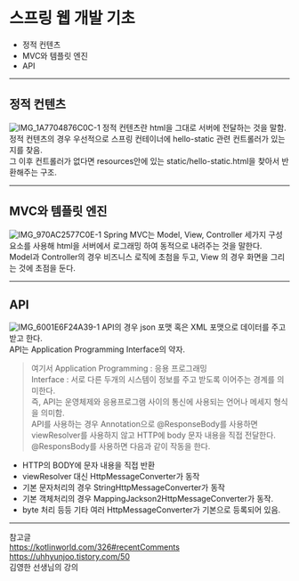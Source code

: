 # 스프링 웹 개발 기초
* 정적 컨텐츠
* MVC와 템플릿 엔진
* API
___
## 정적 컨텐츠
![IMG_1A7704876C0C-1](https://user-images.githubusercontent.com/110332047/183669303-f48dd970-988c-47ee-81ee-f65a2c0f2f5a.jpeg)
정적 컨텐츠란 html을 그대로 서버에 전달하는 것을 말함.  
정적 컨텐츠의 경우 우선적으로 스프링 컨테이너에 hello-static 관련 컨트롤러가 있는지를 찾음.  
그 이후 컨트롤러가 없다면 resources안에 있는 static/hello-static.html을 찾아서 반환해주는 구조.

___
## MVC와 템플릿 엔진
![IMG_970AC2577C0E-1](https://user-images.githubusercontent.com/110332047/183671952-b3584d93-8fb9-4981-81f0-0b0663ee7e45.jpeg)
Spring MVC는 Model, View, Controller 세가지 구성요소를 사용해 html을 서버에서 로그래밍 하여 동적으로 내려주는 것을 말한다.  
Model과 Controller의 경우 비즈니스 로직에 초첨을 두고, View 의 경우 화면을 그리는 것에 초점을 둔다.
___
## API
![IMG_6001E6F24A39-1](https://user-images.githubusercontent.com/110332047/183675059-4a4707cd-9ef5-4673-a720-46754f380a5b.jpeg)
API의 경우 json 포맷 혹은 XML 포맷으로 데이터를 주고받고 한다.   
API는 Application Programming Interface의 약자.   
> 여기서 Application Programming : 응용 프로그래밍   
> Interface : 서로 다른 두개의 시스템이 정보를 주고 받도록 이어주는 경계를 의미한다.   
즉, API는 운영체제와 응용프로그램 사이의 통신에 사용되는 언어나 메세지 형식을 의미함.   
API를 사용하는 경우 Annotation으로 @ResponseBody를 사용하면 viewResolver를 사용하지 않고 HTTP에 body 문자 내용을 직접 전달한다.  
@ResponsBody를 사용하면 다음과 같이 작동을 한다.
* HTTP의 BODY에 문자 내용을 직접 반환
* viewResolver 대신 HttpMessageConverter가 동작
* 기본 문자처리의 경우 StringHttpMessageConverter가 동작
* 기본 객체처리의 경우 MappingJackson2HttpMessageConverter가 동작.
* byte 처리 등등 기타 여러 HttpMessageConverter가 기본으로 등록되어 있음.  

___
참고글   
https://kotlinworld.com/326#recentComments  
https://uhhyunjoo.tistory.com/50   
김영한 선생님의 강의
